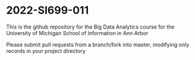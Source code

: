 # 2022-SI699-011

This is the github repository for the Big Data Analytics course for the University of Michigan School of Information in Ann Arbor

Please submit pull requests from a branch/fork into master, modifying only records in your project directory
